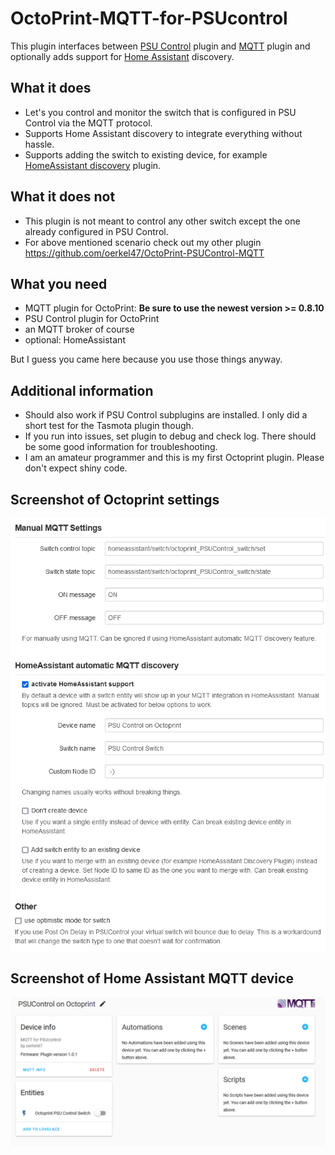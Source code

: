 # OctoPrint-MQTT-for-PSUcontrol
This plugin interfaces between [PSU Control](https://github.com/kantlivelong/OctoPrint-PSUControl) plugin and [MQTT](https://github.com/OctoPrint/OctoPrint-MQTT) plugin and optionally adds support for [Home Assistant](https://www.home-assistant.io) discovery. 

## What it does
- Let's you control and monitor the switch that is configured in PSU Control via the MQTT protocol.
- Supports Home Assistant discovery to integrate everything without hassle.
- Supports adding the switch to existing device, for example [HomeAssistant discovery](https://github.com/cmroche/OctoPrint-HomeAssistant) plugin.

## What it does not
- This plugin is not meant to control any other switch except the one already configured in PSU Control. 
- For above mentioned scenario check out my other plugin https://github.com/oerkel47/OctoPrint-PSUControl-MQTT

## What you need
 - MQTT plugin for OctoPrint: **Be sure to use the newest version >= 0.8.10**
 - PSU Control plugin for OctoPrint
 - an MQTT broker of course
 - optional: HomeAssistant

But I guess you came here because you use those things anyway.


## Additional information
- Should also work if PSU Control subplugins are installed. I only did a short test for the Tasmota plugin though.
- If you run into issues, set plugin to debug and check log. There should be some good information for troubleshooting.
- I am an amateur programmer and this is my first Octoprint plugin. Please don't expect shiny code.


## Screenshot of Octoprint settings
![grafik](screenshot_settings.PNG)


## Screenshot of Home Assistant MQTT device
![grafik](screenshot_HomeAssistant.PNG)

